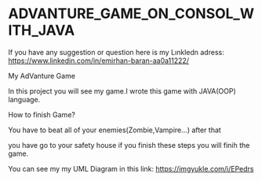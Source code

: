 # ADVANTURE_GAME_ON_CONSOL_WITH_JAVA
 If you have any suggestion or question here is my Lınkledn adress: https://www.linkedin.com/in/emirhan-baran-aa0a11222/ 
 
My AdVanture Game

In this project you will see my game.I wrote this game with JAVA(OOP) language.

How  to finish Game?

You have to  beat all of your enemies(Zombie,Vampire...) after that

you have go to your safety house if you finish these steps you will finih the game.

You can see my my UML Diagram in this link: https://imgyukle.com/i/EPedrs
